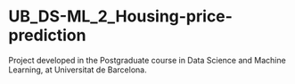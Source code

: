 # UB_DS-ML_2_Housing-price-prediction

Project developed in the Postgraduate course in Data Science and Machine Learning, at Universitat de Barcelona.
